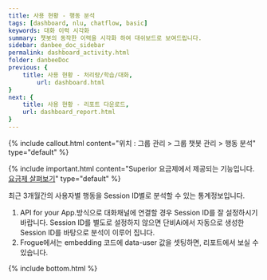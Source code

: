 ```yaml
---
title: 사용 현황 - 행동 분석 
tags: [dashboard, nlu, chatflow, basic]
keywords: 대화 이력 시각화
summary: 챗봇의 동작한 이력을 시각화 하여 대쉬보드로 보여드립니다.
sidebar: danbee_doc_sidebar
permalink: dashboard_activity.html
folder: danbeeDoc
previous: {
    title: 사용 현황 - 처리량/학습/대화,
        url: dashboard.html
}
next: {
    title: 사용 현황 - 리포트 다운로드,
    url: dashboard_report.html
}
---
```



{% include callout.html content="위치 : 그룹 관리 > 그룹 챗봇 관리 > 행동 분석" type="default" %}

{% include important.html content="Superior 요금제에서 제공되는 기능입니다. [요금제 살펴보기](https://danbee.ai/pricing.html)" type="default" %}

최근 3개월간의 사용자별 행동을 Session ID별로 분석할 수 있는 통계정보입니다. 

1. API for your App.방식으로 대화채널에 연결할 경우 Session ID를 잘 설정하시기 바랍니다. Session ID를 별도로 설정하지 않으면 단비Ai에서 자동으로 생성한 Session ID를 바탕으로 분석이 이루어 집니다.
2. Frogue에서는 embedding 코드에 data-user 값을 셋팅하면, 리포트에서 보실 수 있습니다.

{% include bottom.html %}
